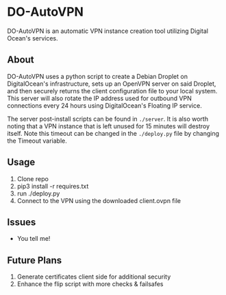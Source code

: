 # DO-AutoVPN

DO-AutoVPN is an automatic VPN instance creation tool utilizing Digital Ocean's services.

About
-----
DO-AutoVPN uses a python script to create a Debian Droplet on DigitalOcean's infrastructure, sets up an OpenVPN server on said Droplet, and then securely returns the client configuration file to your local system. This server will also rotate the IP address used for outbound VPN connections every 24 hours using DigitalOcean's Floating IP service.

The server post-install scripts can be found in `./server`. It is also worth noting that a VPN instance that is left unused for 15 minutes will destroy itself. Note this timeout can be changed in the `./deploy.py` file by changing the Timeout variable.

Usage
-----
1. Clone repo
2. pip3 install -r requires.txt
2. run ./deploy.py
3. Connect to the VPN using the downloaded client.ovpn file

Issues
-----
* You tell me!

Future Plans
-----
  1. Generate certificates client side for additional security
  2. Enhance the flip script with more checks & failsafes
